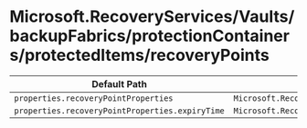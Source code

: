 # Microsoft.RecoveryServices/Vaults/backupFabrics/protectionContainers/protectedItems/recoveryPoints

| Default Path | Alias |
|---|---|
| `properties.recoveryPointProperties` | `Microsoft.RecoveryServices/vaults/backupFabrics/protectionContainers/protectedItems/recoveryPoints/recoveryPointProperties` |
| `properties.recoveryPointProperties.expiryTime` | `Microsoft.RecoveryServices/vaults/backupFabrics/protectionContainers/protectedItems/recoveryPoints/recoveryPointProperties.expiryTime` |

